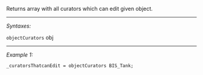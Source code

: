 Returns array with all curators which can edit given object.


---
*Syntaxes:*

`objectCurators` obj

---
*Example 1:*

```sqf
_curatorsThatcanEdit = objectCurators BIS_Tank;
```